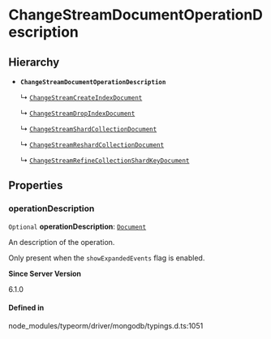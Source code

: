 # ChangeStreamDocumentOperationDescription

## Hierarchy

- **`ChangeStreamDocumentOperationDescription`**

  ↳ [`ChangeStreamCreateIndexDocument`](ChangeStreamCreateIndexDocument.md)

  ↳ [`ChangeStreamDropIndexDocument`](ChangeStreamDropIndexDocument.md)

  ↳ [`ChangeStreamShardCollectionDocument`](ChangeStreamShardCollectionDocument.md)

  ↳ [`ChangeStreamReshardCollectionDocument`](ChangeStreamReshardCollectionDocument.md)

  ↳ [`ChangeStreamRefineCollectionShardKeyDocument`](ChangeStreamRefineCollectionShardKeyDocument.md)

## Properties

### operationDescription

 `Optional` **operationDescription**: [`Document`](Document.md)

An description of the operation.

Only present when the `showExpandedEvents` flag is enabled.

**Since Server Version**

6.1.0

#### Defined in

node_modules/typeorm/driver/mongodb/typings.d.ts:1051
